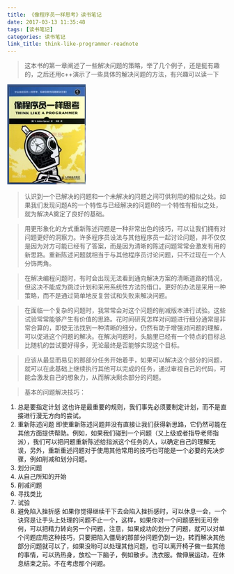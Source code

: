 ```yaml
---
title: 《像程序员一样思考》读书笔记
date: 2017-03-13 11:35:48
tags: [读书笔记]
categories: 读书笔记
link_title: think-like-programmer-readnote
---
```

> 这本书的第一章阐述了一些解决问题的策略，举了几个例子，还是挺有趣的，之后还用c++演示了一些具体的解决问题的方法，有兴趣可以读一下
<!-- more --> 
![01](think-like-programmer-readnote/01.png)

> 认识到一个已解决的问题和一个未解决的问题之间可供利用的相似之处。如果我们发现问题A的一个特性与已经解决的问题B的一个特性有相似之处，就为解决A奠定了良好的基础。


> 用更形象化的方式重新陈述问题是一种非常出色的技巧，可以让我们拥有对问题更好的洞察力。许多程序员设法与其他程序员一起讨论问题，并不仅仅是因为对方可能已经有了答案，而是因为清晰的陈述问题常常会激发有用的新思路。重新陈述问题就相当于与其他程序员讨论问题，只不过现在一个人分饰两角。


> 在解决编程问题时，有时会出现无法看到通向解决方案的清晰道路的情况，但这决不能成为跳过计划和采用系统性方法的借口。更好的办法是采用一种策略，而不是通过简单地反复尝试和失败来解决问题。


>  在面临一个复杂的问题时，我常常会对这个问题的削减版本进行试验。这些试验常常能够产生有价值的思路。花时间研究怎样对问题进行细分通常是非常合算的，即使无法找到一种清晰的细分，仍然有助于增强对问题的理解，可以促进这个问题的解决。在解决问题时，头脑里已经有一个特点的目标总比随机的尝试要好得多，无论最终是否能够实现这个目标。


>  应该从最显而易见的那部分任务开始着手，如果可以解决这个部分的问题，就可以在此基础上继续执行其他可以完成的任务，通过审视自己的代码，可能会激发自己的想象力，从而解决剩余部分的问题。


>  基本的问题解决技巧： 
1. 总是要指定计划 
这也许是最重要的规则，我们事先必须要制定计划，而不是直接进行漫无方向的尝试。 
2. 重新陈述问题 
即使重新陈述问题并没有直接让我们获得新思路，它仍然可能在其他方面提供帮助。例如，如果我们碰到一个问题（又上级或者指导老师指派），我们可以把问题重新陈述给指派这个任务的人，以确定自己的理解无误，另外，重新重述问题对于使用其他常用的技巧也可能是一个必要的先决步骤，例如削减和划分问题。
3. 划分问题
4. 从自己所知的开始 
5. 削减问题 
6. 寻找类比 
7. 试验 
8. 避免陷入挫折感 如果你觉得继续干下去会陷入挫折感时，可以休息一会，一个诀窍是让手头上处理的问题不止一个，这样，如果你对一个问题感到无可奈何，可以把精力转向另一个问题，注意，如果成功的划分了问题，就可以对单个问题应用这种技巧，只要把陷入僵局的那部分问题仍到一边，转而解决其他部分问题就可以了，如果没哟可以处理其他问题，也可以离开椅子做一些其他的事情，可以热热身，放松一下脑子，例如散步。洗衣服。做伸展运动，在休息结束之前。不在考虑那个问题。